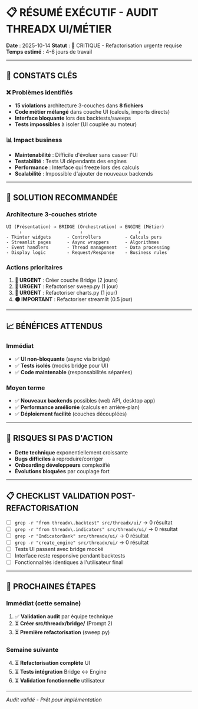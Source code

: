 # 📋 RÉSUMÉ EXÉCUTIF - AUDIT THREADX UI/MÉTIER

**Date** : 2025-10-14
**Statut** : 🔴 CRITIQUE - Refactorisation urgente requise
**Temps estimé** : 4-6 jours de travail

---

## 🎯 CONSTATS CLÉS

### ❌ Problèmes identifiés
- **15 violations** architecture 3-couches dans **8 fichiers**
- **Code métier mélangé** dans couche UI (calculs, imports directs)
- **Interface bloquante** lors des backtests/sweeps
- **Tests impossibles** à isoler (UI couplée au moteur)

### 📊 Impact business
- **Maintenabilité** : Difficile d'évoluer sans casser l'UI
- **Testabilité** : Tests UI dépendants des engines
- **Performance** : Interface qui freeze lors des calculs
- **Scalabilité** : Impossible d'ajouter de nouveaux backends

---

## 🔧 SOLUTION RECOMMANDÉE

### Architecture 3-couches stricte
```
UI (Présentation) → BRIDGE (Orchestration) → ENGINE (Métier)
     ↓                      ↓                     ↓
- Tkinter widgets      - Controllers         - Calculs purs
- Streamlit pages      - Async wrappers      - Algorithmes
- Event handlers       - Thread management   - Data processing
- Display logic        - Request/Response    - Business rules
```

### Actions prioritaires
1. **🔴 URGENT** : Créer couche Bridge (2 jours)
2. **🔴 URGENT** : Refactoriser sweep.py (1 jour)
3. **🔴 URGENT** : Refactoriser charts.py (1 jour)
4. **🟡 IMPORTANT** : Refactoriser streamlit (0.5 jour)

---

## 📈 BÉNÉFICES ATTENDUS

### Immédiat
- ✅ **UI non-bloquante** (async via bridge)
- ✅ **Tests isolés** (mocks bridge pour UI)
- ✅ **Code maintenable** (responsabilités séparées)

### Moyen terme
- ✅ **Nouveaux backends** possibles (web API, desktop app)
- ✅ **Performance améliorée** (calculs en arrière-plan)
- ✅ **Déploiement facilité** (couches découplées)

---

## 🚨 RISQUES SI PAS D'ACTION

- **Dette technique** exponentiellement croissante
- **Bugs difficiles** à reproduire/corriger
- **Onboarding développeurs** complexifié
- **Évolutions bloquées** par couplage fort

---

## 📋 CHECKLIST VALIDATION POST-REFACTORISATION

- [ ] `grep -r "from threadx\.backtest" src/threadx/ui/` → 0 résultat
- [ ] `grep -r "from threadx\.indicators" src/threadx/ui/` → 0 résultat
- [ ] `grep -r "IndicatorBank" src/threadx/ui/` → 0 résultat
- [ ] `grep -r "create_engine" src/threadx/ui/` → 0 résultat
- [ ] Tests UI passent avec bridge mocké
- [ ] Interface reste responsive pendant backtests
- [ ] Fonctionnalités identiques à l'utilisateur final

---

## 🔄 PROCHAINES ÉTAPES

### Immédiat (cette semaine)
1. ✅ **Validation audit** par équipe technique
2. ⏳ **Créer src/threadx/bridge/** (Prompt 2)
3. ⏳ **Première refactorisation** (sweep.py)

### Semaine suivante
4. ⏳ **Refactorisation complète** UI
5. ⏳ **Tests intégration** Bridge ↔ Engine
6. ⏳ **Validation fonctionnelle** utilisateur

---

*Audit validé - Prêt pour implémentation*

